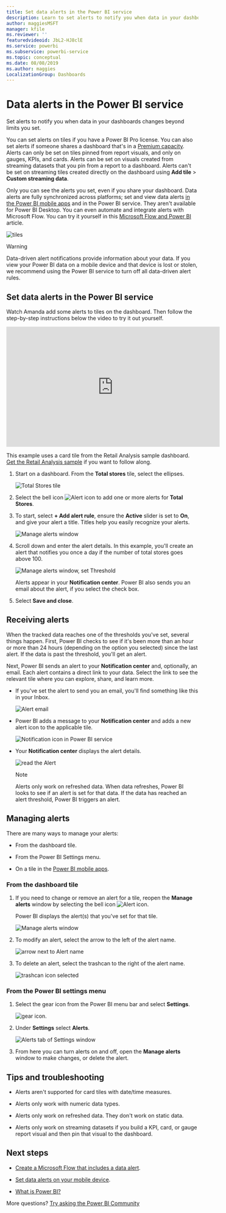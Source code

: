 ```yaml
---
title: Set data alerts in the Power BI service
description: Learn to set alerts to notify you when data in your dashboards changes beyond limits you set in Microsoft Power BI service.
author: maggiesMSFT
manager: kfile
ms.reviewer: ''
featuredvideoid: JbL2-HJ8clE
ms.service: powerbi
ms.subservice: powerbi-service
ms.topic: conceptual
ms.date: 08/08/2019
ms.author: maggies
LocalizationGroup: Dashboards
---
```


# Data alerts in the Power BI service

Set alerts to notify you when data in your dashboards changes beyond limits you set.

You can set alerts on tiles if you have a Power BI Pro license. You can also set alerts if someone  shares a dashboard that's in a [Premium capacity](service-premium-what-is.md). Alerts can only be set on tiles pinned from report visuals, and only on gauges, KPIs, and cards. Alerts can be set on visuals created from streaming datasets that you pin from a report to a dashboard. Alerts can't be set on streaming tiles created directly on the dashboard using **Add tile** > **Custom streaming data**.

Only you can see the alerts you set, even if you share your dashboard. Data alerts are fully synchronized across platforms; set and view data alerts [in the Power BI mobile apps](consumer/mobile/mobile-set-data-alerts-in-the-mobile-apps.md) and in the Power BI service. They aren't available for Power BI Desktop. You can even automate and integrate alerts with Microsoft Flow. You can try it yourself in this [Microsoft Flow and Power BI](service-flow-integration.md) article.

![tiles](media/service-set-data-alerts/powerbi-alert-types-new.png)

> [!WARNING]
> Data-driven alert notifications provide information about your data. If you view your Power BI data on a mobile device and that device is lost or stolen, we recommend using the Power BI service to turn off all data-driven alert rules.

## Set data alerts in the Power BI service

Watch Amanda add some alerts to tiles on the dashboard. Then follow the step-by-step instructions below the video to try it out yourself.

<iframe width="560" height="315" src="https://www.youtube.com/embed/JbL2-HJ8clE" frameborder="0" allowfullscreen></iframe>

This example uses a card tile from the Retail Analysis sample dashboard. [Get the Retail Analysis sample](sample-retail-analysis.md#get-the-content-pack-for-this-sample) if you want to follow along.

1. Start on a dashboard. From the **Total stores** tile, select the ellipses.

   ![Total Stores tile](media/service-set-data-alerts/powerbi-card.png)

1. Select the bell icon ![Alert icon](media/service-set-data-alerts/power-bi-bell-icon.png) to add one or more alerts for **Total Stores**.

1. To start, select **+ Add alert rule**, ensure the **Active** slider is set to **On**, and give your alert a title. Titles help you easily recognize your alerts.

   ![Manage alerts window](media/service-set-data-alerts/powerbi-alert-title.png)

1. Scroll down and enter the alert details.  In this example, you'll create an alert that notifies you once a day if the number of total stores goes above 100.

   ![Manage alerts window, set Threshold](media/service-set-data-alerts/power-bi-set-alert-details.png)

    Alerts appear in your **Notification center**. Power BI also sends you an email about the alert, if you select the check box.

1. Select **Save and close**.

## Receiving alerts

When the tracked data reaches one of the thresholds you've set, several things happen. First, Power BI checks to see if it's been more than an hour or more than 24 hours (depending on the option you selected) since the last alert. If the data is past the threshold, you'll get an alert.

Next, Power BI sends an alert to your **Notification center** and, optionally, an email. Each alert contains a direct link to your data. Select the link to see the relevant tile where you can explore, share, and learn more.  

* If you've set the alert to send you an email, you'll find something like this in your Inbox.

   ![Alert email](media/service-set-data-alerts/powerbi-alerts-email.png)

* Power BI adds a message to your **Notification center** and adds a new alert icon to the applicable tile.

   ![Notification icon in Power BI service](media/service-set-data-alerts/powerbi-alert-notifications.png)

* Your **Notification center** displays the alert details.

    ![read the Alert](media/service-set-data-alerts/powerbi-alert-notification.png)

   > [!NOTE]
   > Alerts only work on refreshed data. When data refreshes, Power BI looks to see if an alert is set for that data. If the data has reached an alert threshold, Power BI triggers an alert.

## Managing alerts

There are many ways to manage your alerts:

* From the dashboard tile.

* From the Power BI Settings menu.

* On a tile in the [Power BI mobile apps](consumer/mobile/mobile-set-data-alerts-in-the-mobile-apps.md).

### From the dashboard tile

1. If you need to change or remove an alert for a tile, reopen the **Manage alerts** window by selecting the bell icon ![Alert icon](media/service-set-data-alerts/power-bi-bell-icon.png).

    Power BI displays the alert(s) that you've set for that tile.

    ![Manage alerts window](media/service-set-data-alerts/powerbi-see-alerts.png)

1. To modify an alert, select the arrow to the left of the alert name.

    ![arrow next to Alert name](media/service-set-data-alerts/powerbi-see-alerts-arrow.png)

1. To delete an alert, select the trashcan to the right of the alert name.

      ![trashcan icon selected](media/service-set-data-alerts/powerbi-see-alerts-delete.png)

### From the Power BI settings menu

1. Select the gear icon from the Power BI menu bar and select **Settings**.

    ![gear icon](media/service-set-data-alerts/powerbi-gear-icon.png).

1. Under **Settings** select **Alerts**.

    ![Alerts tab of Settings window](media/service-set-data-alerts/powerbi-alert-settings.png)

1. From here you can turn alerts on and off, open the **Manage alerts** window to make changes, or delete the alert.

## Tips and troubleshooting

* Alerts aren't supported for card tiles with date/time measures.

* Alerts only work with numeric data types.

* Alerts only work on refreshed data. They don't work on static data.

* Alerts only work on streaming datasets if you build a KPI, card, or gauge report visual and then pin that visual to the dashboard.

## Next steps

* [Create a Microsoft Flow that includes a data alert](service-flow-integration.md).

* [Set data alerts on your mobile device](consumer/mobile/mobile-set-data-alerts-in-the-mobile-apps.md).

* [What is Power BI?](power-bi-overview.md)

More questions? [Try asking the Power BI Community](http://community.powerbi.com/)
